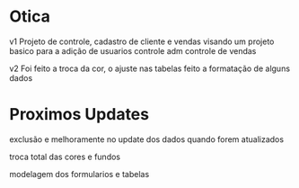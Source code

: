 # Otica
v1
Projeto de controle, cadastro 
de cliente e vendas
visando um projeto basico para a adição de usuarios
controle adm
controle de vendas

v2
Foi feito a troca da cor, o ajuste nas tabelas
feito a formatação de alguns dados


# Proximos Updates
exclusão e melhoramente no update dos dados quando forem atualizados

troca total das cores e fundos

modelagem dos formularios e tabelas
